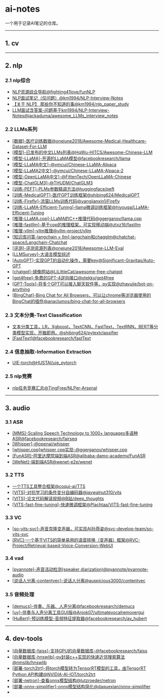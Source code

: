 # ai-notes

一个用于记录AI笔记的仓库。

---

## 1. cv

---

## 2. nlp
### 2.1 nlp综合
- [NLP资源综合导航@fighting41love/funNLP](https://github.com/fighting41love/funNLP)
- [NLP面试笔记（仅问题）@km1994/NLP-Interview-Notes](https://github.com/km1994/NLP-Interview-Notes)
- [【关于 NLP】 那些你不知道的事@km1994/nlp_paper_study](https://github.com/km1994/nlp_paper_study)
- [LLM面试含答案-问题基于km1994/NLP-Interview-Notes@jackaduma/awesome_LLMs_interview_notes](https://github.com/jackaduma/awesome_LLMs_interview_notes)

### 2.2 LLMs系列
- [[数据]-医疗训练数据@onejune2018/Awesome-Medical-Healthcare-Dataset-For-LLM](https://github.com/onejune2018/Awesome-Medical-Healthcare-Dataset-For-LLM)
- [[模型]-已发布的中文LLMs列表@HqWu-HITCS/Awesome-Chinese-LLM](https://github.com/HqWu-HITCS/Awesome-Chinese-LLM)
- [[模型-LLaMA]-开源的LLaMA模型@facebookresearch/llama](https://github.com/facebookresearch/llama)
- [[模型-LLaMA中文]-@ymcui/Chinese-LLaMA-Alpaca](https://github.com/ymcui/Chinese-LLaMA-Alpaca)
- [[模型-LLaMA2中文]-@ymcui/Chinese-LLaMA-Alpaca-2](https://github.com/ymcui/Chinese-LLaMA-Alpaca-2)
- [[模型-OpenLLaMA中文]-@FittenTech/OpenLLaMA-Chinese](https://github.com/FittenTech/OpenLLaMA-Chinese)
- [[模型-ChatGLM3]-@THUDM/ChatGLM3](https://github.com/THUDM/ChatGLM3)
- [[训练-PEFT]-PLMs参数精调方法@huggingface/peft](https://github.com/huggingface/peft)
- [[训练-MedicalGPT]-医疗GPT训练框架@shibing624/MedicalGPT](https://github.com/shibing624/MedicalGPT)
- [[训练-Firefly]-流萤LLMs训练代码@yangjianxin1/Firefly](https://github.com/yangjianxin1/Firefly)
- [[训练-LLaMA-Efficient-Tuning]-llama微调训练框架@hiyouga/LLaMA-Efficient-Tuning](https://github.com/hiyouga/LLaMA-Efficient-Tuning)
- [[推理-LLaMA.cpp]-LLaMA的C++推理代码@ggerganov/llama.cpp](https://github.com/ggerganov/llama.cpp)
- [[推理-fastllm]-基于cpp的推理框架，可实现移动端@ztxz16/fastllm](https://github.com/ztxz16/fastllm)
- [[推理-vllm]-vllm推理@vllm-project/vllm](https://github.com/vllm-project/vllm)
- [[知识库问答-langchain × llm]-langchain和chagglm@chatchat-space/Langchain-Chatchat](https://github.com/chatchat-space/Langchain-Chatchat)
- [[评测]-评测资源列表@onejune2018/Awesome-LLM-Eval](https://github.com/onejune2018/Awesome-LLM-Eval)
- [[LLMSurvey]-大语言模型综述](https://github.com/RUCAIBox/LLMSurvey)
- [[AutoGPT]-实现GPT的自动化操作，需要key@Significant-Gravitas/Auto-GPT](https://github.com/Significant-Gravitas/Auto-GPT)
- [[chatgpt]-镜像网站@LiLittleCat/awesome-free-chatgpt](https://github.com/LiLittleCat/awesome-free-chatgpt)
- [[gpt4free]-免费的GPT-4逆向接口@xtekky/gpt4free](https://github.com/xtekky/gpt4free)
- [[GPT-Tools]-将多个GPT可以接入聊天软件等，py实现@zhayujie/bot-on-anything](https://github.com/zhayujie/bot-on-anything)
- [[BingChat]-Bing Chat for All Browsers，可以让chrome等浏览器使用的BingChat的插件@anaclumos/bing-chat-for-all-browsers](https://github.com/anaclumos/bing-chat-for-all-browsers)


### 2.3 文本分类-Text Classification
- [文本分类工具，LR，Xgboost，TextCNN，FastText，TextRNN，BERT等分类模型实现，开箱即用。@shibing624/pytextclassifier](https://github.com/shibing624/pytextclassifier)
- [[FastText]@facebookresearch/fastText](https://github.com/facebookresearch/fastText.git)


### 2.4 信息抽取-Information Extraction
- [UIE-torch@HUSTAI/uie_pytorch](https://github.com/HUSTAI/uie_pytorch)

### 2.5 nlp竞赛
- [nlp任务竞赛汇总@TingFree/NLPer-Arsenal](https://github.com/TingFree/NLPer-Arsenal)

---

## 3. audio
### 3.1 ASR
- [[MMS]-Scaling Speech Technology to 1000+ languages多语种ASR@facebookresearch/fairseq](https://github.com/facebookresearch/fairseq/blob/main/examples/mms/README.md)
- [[Whisper]-@openai/whisper](https://github.com/openai/whisper)
- [[whisper.cpp]whisper cpp实现-@ggerganov/whisper.cpp](https://github.com/ggerganov/whisper.cpp)
- [[FunASR]-阿里达摩院端到端ASR@alibaba-damo-academy/FunASR](https://github.com/alibaba-damo-academy/FunASR)
- [[WeNet]-端到端ASR@wenet-e2e/wenet](https://github.com/wenet-e2e/wenet)

### 3.2 TTS
- [一个TTS工具整合框架@coqui-ai/TTS](https://github.com/coqui-ai/TTS)
- [[VITS]-对抗学习的条件变分自编码器@jaywalnut310/vits](https://github.com/jaywalnut310/vits)
- [[VITS]-论文代码解读视频@B站/deep_thoughts](https://www.bilibili.com/video/BV1wU4y1q7po/?spm_id_from=333.999.0.0)
- [[VITS-fast-fine-tuning]-快速微调框架@Plachtaa/VITS-fast-fine-tuning](https://github.com/Plachtaa/VITS-fast-fine-tuning)

### 3.3 VC
- [[so-vits-svc]-声音克隆变声器，可实现AI孙燕姿@svc-develop-team/so-vits-svc](https://github.com/svc-develop-team/so-vits-svc)
- [[RVC]-一个基于VITS的简单易用的语音转换（变声器）框架@RVC-Project/Retrieval-based-Voice-Conversion-WebUI](https://github.com/RVC-Project/Retrieval-based-Voice-Conversion-WebUI)

### 3.4 vad
- [[pyannote]-声音活动检测(speaker diarization)@pyannote/pyannote-audio](https://github.com/pyannote/pyannote-audio)
- [[说话人分离-contentvec]-说话人分离@auspicious3000/contentvec](https://github.com/auspicious3000/contentvec/)

### 3.5 音频处理

- [[demucs]-伴奏、乐器、人声分离@facebookresearch/demucs](https://github.com/facebookresearch/demucs)
- [[uv]-伴奏与人声分离工具GUI版@Anjok07/ultimatevocalremovergui](https://github.com/Anjok07/ultimatevocalremovergui)
- [[HuBert]-预训练模型-音频特征提取器@facebookresearch/av_hubert](https://github.com/facebookresearch/av_hubert)

---

## 4. dev-tools
- [[向量数据库-faiss]-支持GPU的向量数据库-@facebookresearch/faiss](https://github.com/facebookresearch/faiss)
- [[向量数据库-hnswlib]-py封装c++实现的快速近邻搜索算法@nmslib/hnswlib](https://github.com/nmslib/hnswlib)
- [[部署-torch2trt]-将torch模型转为TensorRT模型的工具，由TensorRT Python API构建@NVIDIA-AI-IOT/torch2trt](https://github.com/NVIDIA-AI-IOT/torch2trt)
- [[部署-netron]-查看onnx模型结构@lutzroeder/netron](https://github.com/lutzroeder/netron)
- [[部署-onnx-simplifier]-onnx模型结构简化@daquexian/onnx-simplifier](https://github.com/daquexian/onnx-simplifier)
- 
